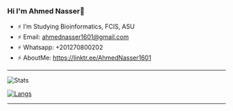 ### Hi I'm Ahmed Nasser👋

- ⚡ I’m Studying Bioinformatics, FCIS, ASU
- ⚡ Email: ahmednasser1601@gmail.com
- ⚡ Whatsapp: +201270800202
- ⚡ AboutMe: https://linktr.ee/AhmedNasser1601

--------------------------------------------------

![Stats](https://github-readme-stats.vercel.app/api?username=AhmedNasser1601&include_all_commits=true&count_private=true&show_icons=true&theme=vision-friendly-dark)

[![Langs](https://github-readme-stats.vercel.app/api/top-langs/?username=AhmedNasser1601&langs_count=8&layout=compact&show_icons=true&theme=great-gatsby)](https://github.com/anuraghazra/github-readme-stats)

--------------------------------------------------


<!--
**AhmedNasser1601/AhmedNasser1601** is a ✨ _special_ ✨ repository because its `README.md` (this file) appears on your GitHub profile.
    GitHub Stats Card
      [![Anurag's GitHub stats](https://github-readme-stats.vercel.app/api?username=anuraghazra)](https://github.com/anuraghazra/github-readme-stats)

    Hiding individual stats
      ![Anurag's GitHub stats](https://github-readme-stats.vercel.app/api?username=anuraghazra&hide=contribs,prs)

    Adding private contributions count to total commits count
      ![Anurag's GitHub stats](https://github-readme-stats.vercel.app/api?username=anuraghazra&count_private=true)

    Showing icons
      ![Anurag's GitHub stats](https://github-readme-stats.vercel.app/api?username=anuraghazra&show_icons=true)

    Themes
      ![Anurag's GitHub stats](https://github-readme-stats.vercel.app/api?username=anuraghazra&show_icons=true&theme=radical)

    GitHub Extra Pins
      [![Readme Card](https://github-readme-stats.vercel.app/api/pin/?username=anuraghazra&repo=github-readme-stats)](https://github.com/anuraghazra/github-readme-stats)

    Top Languages Card
      [![Top Langs](https://github-readme-stats.vercel.app/api/top-langs/?username=anuraghazra)](https://github.com/anuraghazra/github-readme-stats)

    Wakatime Week Stats
      [![willianrod's wakatime stats](https://github-readme-stats.vercel.app/api/wakatime?username=willianrod)](https://github.com/anuraghazra/github-readme-stats)
-->

